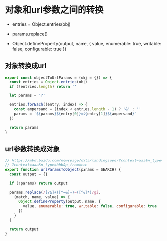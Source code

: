 # 对象和url参数之间的转换

- entries = Object.entries(obj)

- params.replace()
- Object.defineProperty(output, name, {
        value, enumerable: true, writable: false, configurable: true
  })

## 对象转换成url

```js
export const objectToUrlParams = (obj = {}) => {
  const entries = Object.entries(obj)
  if (!entries.length) return ''

  let params = '?'

  entries.forEach((entry, index) => {
    const ampersand = (index < entries.length - 1) ? '&' : ''
    params = `${params}${entry[0]}=${entry[1]}${ampersand}`
  })

  return params
}
```

## url参数转换成对象

```js
// https://mbd.baidu.com/newspage/data/landingsuper?context=aaa&n_type=bbb&p_from=ccc
// ?context=aaa&n_type=bbb&p_from=ccc
export function urlParamsToObject(params = SEARCH) {
  const output = {}

  if (!params) return output

  params.replace(/[?&]+([^=&]+)=([^&]*)/gi,
    (match, name, value) => {
      Object.defineProperty(output, name, {
        value, enumerable: true, writable: false, configurable: true
      })
    }
  )

  return output
}
```
